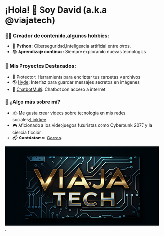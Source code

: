 # ¡Hola! 👋 Soy David (a.k.a @viajatech)
### 👨‍💻 Creador de contenido,algunos hobbies:
- 🐍 **Python:** Ciberseguridad,Inteligencia artificial entre otros.
- 📚 **Aprendizaje continuo:** Siempre explorando nuevas tecnologías

### 🚀 Mis Proyectos Destacados:
- 🔐 [Protector](https://github.com/viajatech/Protector): Herramienta para encriptar tus carpetas y archivos
- 🌎 [Hyde](https://github.com/viajatech/Hyde): Interfaz para guardar mensajes secretos en imágenes
- 🧠 [ChatbotMulti](https://github.com/viajatech/ChatBotMulti): Chatbot con acceso a internet

### 🌟 ¿Algo más sobre mí?
- ✍️ Me gusta crear videos sobre tecnología en mis redes sociales;[Linktree](https://linktr.ee/viajatech)
- 🎮 Aficionado a los videojuegos futuristas como Cyberpunk 2077 y la ciencia ficción.
- 📬 **Contáctame:** [Correo](mailto:jettrendy@gmail.com).

![](https://github.com/viajatech/viajatech/blob/main/VIAJA%20TECH%20WALL.png).
